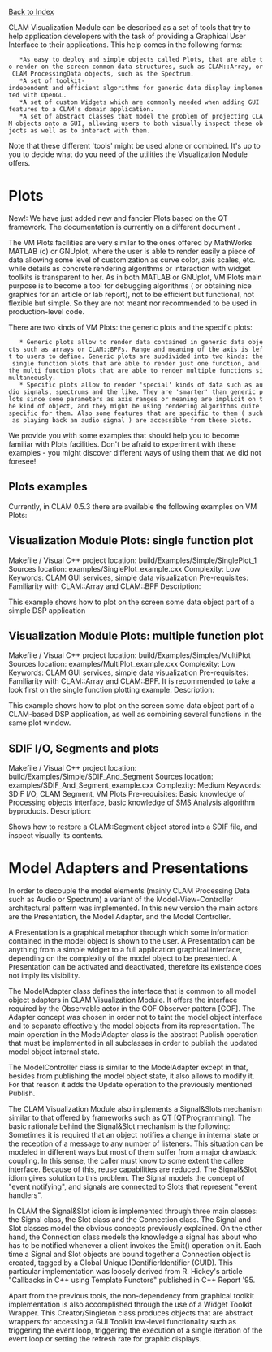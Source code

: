 [Back to Index](DeprecatedDoc/CLAMUserManual "wikilink")

CLAM Visualization Module can be described as a set of tools that try to help application developers with the task of providing a Graphical User Interface to their applications. This help comes in the following forms:

`   *As easy to deploy and simple objects called Plots, that are able to render on the screen common data structures, such as CLAM::Array, or CLAM ProcessingData objects, such as the Spectrum.`
`   *A set of toolkit-independent and efficient algorithms for generic data display implemented with OpenGL.`
`   *A set of custom Widgets which are commonly needed when adding GUI features to a CLAM's domain application.`
`   *A set of abstract classes that model the problem of projecting CLAM objects onto a GUI, allowing users to both visually inspect these objects as well as to interact with them.`

Note that these different 'tools' might be used alone or combined. It's up to you to decide what do you need of the utilities the Visualization Module offers.

Plots
=====

New!: We have just added new and fancier Plots based on the QT framework. The documentation is currently on a different document .

The VM Plots facilities are very similar to the ones offered by MathWorks MATLAB (c) or GNUplot, where the user is able to render easily a piece of data allowing some level of customization as curve color, axis scales, etc. while details as concrete rendering algorithms or interaction with widget toolkits is transparent to her. As in both MATLAB or GNUplot, VM Plots main purpose is to become a tool for debugging algorithms ( or obtaining nice graphics for an article or lab report), not to be efficient but functional, not flexible but simple. So they are not meant nor recommended to be used in production-level code.

There are two kinds of VM Plots: the generic plots and the specific plots:

`   * Generic plots allow to render data contained in generic data objects such as arrays or CLAM::BPFs. Range and meaning of the axis is left to users to define. Generic plots are subdivided into two kinds: the single function plots that are able to render just one function, and the multi function plots that are able to render multiple functions simultaneously.`
`   * Specific plots allow to render 'special' kinds of data such as audio signals, spectrums and the like. They are 'smarter' than generic plots since some parameters as axis ranges or meaning are implicit on the kind of object, and they might be using rendering algorithms quite specific for them. Also some features that are specific to them ( such as playing back an audio signal ) are accessible from these plots.`

We provide you with some examples that should help you to become familiar with Plots facilities. Don't be afraid to experiment with these examples - you might discover different ways of using them that we did not foresee!

Plots examples
--------------

Currently, in CLAM 0.5.3 there are available the following examples on VM Plots:

Visualization Module Plots: single function plot
------------------------------------------------

Makefile / Visual C++ project location: build/Examples/Simple/SinglePlot\_1 Sources location: examples/SinglePlot\_example.cxx Complexity: Low Keywords: CLAM GUI services, simple data visualization Pre-requisites: Familiarity with CLAM::Array and CLAM::BPF Description:

This example shows how to plot on the screen some data object part of a simple DSP application

Visualization Module Plots: multiple function plot
--------------------------------------------------

Makefile / Visual C++ project location: build/Examples/Simples/MultiPlot Sources location: examples/MultiPlot\_example.cxx Complexity: Low Keywords: CLAM GUI services, simple data visualization Pre-requisites: Familiarity with CLAM::Array and CLAM::BPF. It is recommended to take a look first on the single function plotting example. Description:

This example shows how to plot on the screen some data object part of a CLAM-based DSP application, as well as combining several functions in the same plot window.

SDIF I/O, Segments and plots
----------------------------

Makefile / Visual C++ project location: build/Examples/Simple/SDIF\_And\_Segment Sources location: examples/SDIF\_And\_Segment\_example.cxx Complexity: Medium Keywords: SDIF I/O, CLAM Segment, VM Plots Pre-requisites: Basic knowledge of Processing objects interface, basic knowledge of SMS Analysis algorithm byproducts. Description:

Shows how to restore a CLAM::Segment object stored into a SDIF file, and inspect visually its contents.

Model Adapters and Presentations
================================

In order to decouple the model elements (mainly CLAM Processing Data such as Audio or Spectrum) a variant of the Model-View-Controller architectural pattern was implemented. In this new version the main actors are the Presentation, the Model Adapter, and the Model Controller.

A Presentation is a graphical metaphor through which some information contained in the model object is shown to the user. A Presentation can be anything from a simple widget to a full application graphical interface, depending on the complexity of the model object to be presented. A Presentation can be activated and deactivated, therefore its existence does not imply its visibility.

The ModelAdapter class defines the interface that is common to all model object adapters in CLAM Visualization Module. It offers the interface required by the Observable actor in the GOF Observer pattern [GOF]. The Adapter concept was chosen in order not to taint the model object interface and to separate effectively the model objects from its representation. The main operation in the ModelAdapter class is the abstract Publish operation that must be implemented in all subclasses in order to publish the updated model object internal state.

The ModelController class is similar to the ModelAdapter except in that, besides from publishing the model object state, it also allows to modify it. For that reason it adds the Update operation to the previously mentioned Publish.

The CLAM Visualization Module also implements a Signal&Slots mechanism similar to that offered by frameworks such as QT [QTProgramming]. The basic rationale behind the Signal&Slot mechanism is the following: Sometimes it is required that an object notifies a change in internal state or the reception of a message to any number of listeners. This situation can be modeled in different ways but most of them suffer from a major drawback: coupling. In this sense, the caller must know to some extent the callee interface. Because of this, reuse capabilities are reduced. The Signal&Slot idiom gives solution to this problem. The Signal models the concept of "event notifying", and signals are connected to Slots that represent "event handlers".

In CLAM the Signal&Slot idiom is implemented through three main classes: the Signal class, the Slot class and the Connection class. The Signal and Slot classes model the obvious concepts previously explained. On the other hand, the Connection class models the knowledge a signal has about who has to be notified whenever a client invokes the Emit() operation on it. Each time a Signal and Slot objects are bound together a Connection object is created, tagged by a Global Unique IDentifierIdentifier (GUID). This particular implementation was loosely derived from R. Hickey's article "Callbacks in C++ using Template Functors" published in C++ Report '95.

Apart from the previous tools, the non-dependency from graphical toolkit implementation is also accomplished through the use of a Widget Toolkit Wrapper. This Creator/Singleton class produces objects that are abstract wrappers for accessing a GUI Toolkit low-level functionality such as triggering the event loop, triggering the execution of a single iteration of the event loop or setting the refresh rate for graphic displays.
